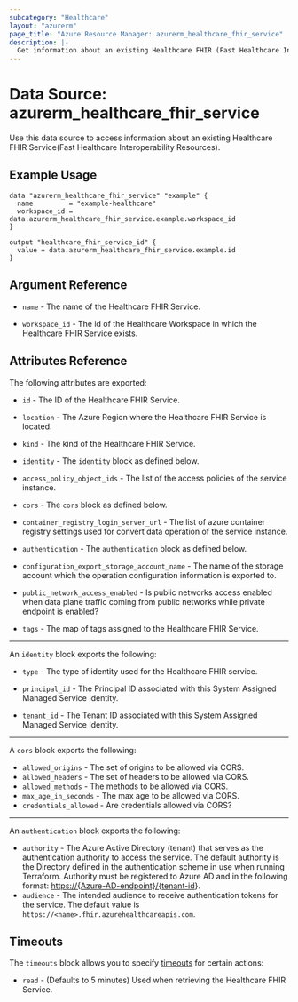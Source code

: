 ```yaml
---
subcategory: "Healthcare"
layout: "azurerm"
page_title: "Azure Resource Manager: azurerm_healthcare_fhir_service"
description: |-
  Get information about an existing Healthcare FHIR (Fast Healthcare Interoperability Resources) Service.
---
```


# Data Source: azurerm_healthcare_fhir_service

Use this data source to access information about an existing Healthcare FHIR Service(Fast Healthcare Interoperability Resources).

## Example Usage

```hcl
data "azurerm_healthcare_fhir_service" "example" {
  name         = "example-healthcare"
  workspace_id = data.azurerm_healthcare_fhir_service.example.workspace_id
}

output "healthcare_fhir_service_id" {
  value = data.azurerm_healthcare_fhir_service.example.id
}
```

## Argument Reference

* `name` - The name of the Healthcare FHIR Service.

* `workspace_id` - The id of the Healthcare Workspace in which the Healthcare FHIR Service exists.

## Attributes Reference

The following attributes are exported:

* `id` - The ID of the Healthcare FHIR Service.

* `location` - The Azure Region where the Healthcare FHIR Service is located.

* `kind` - The kind of the Healthcare FHIR Service.

* `identity` - The `identity` block as defined below.

* `access_policy_object_ids` - The list of the access policies of the service instance.

* `cors` - The `cors` block as defined below.

* `container_registry_login_server_url` - The list of azure container registry settings used for convert data operation of the service instance.

* `authentication` - The `authentication` block as defined below.

* `configuration_export_storage_account_name` - The name of the storage account which the operation configuration information is exported to.

* `public_network_access_enabled` - Is public networks access enabled when data plane traffic coming from public networks while private endpoint is enabled?

* `tags` - The map of tags assigned to the Healthcare FHIR Service.

---
An `identity` block exports the following:

* `type` - The type of identity used for the Healthcare FHIR service.

* `principal_id` - The Principal ID associated with this System Assigned Managed Service Identity.

* `tenant_id` - The Tenant ID associated with this System Assigned Managed Service Identity.

---
A `cors` block exports the following:

* `allowed_origins` - The set of origins to be allowed via CORS.
* `allowed_headers` - The set of headers to be allowed via CORS.
* `allowed_methods` - The methods to be allowed via CORS.
* `max_age_in_seconds` - The max age to be allowed via CORS.
* `credentials_allowed` - Are credentials allowed via CORS?

---
An `authentication` block exports the following:

* `authority` - The Azure Active Directory (tenant) that serves as the authentication authority to access the service. The default authority is the Directory defined in the authentication scheme in use when running Terraform.
  Authority must be registered to Azure AD and in the following format: <https://{Azure-AD-endpoint}/{tenant-id>}.
* `audience` - The intended audience to receive authentication tokens for the service. The default value is `https://<name>.fhir.azurehealthcareapis.com`.

## Timeouts

The `timeouts` block allows you to specify [timeouts](https://www.terraform.io/language/resources/syntax#operation-timeouts) for certain actions:

* `read` - (Defaults to 5 minutes) Used when retrieving the Healthcare FHIR Service.
